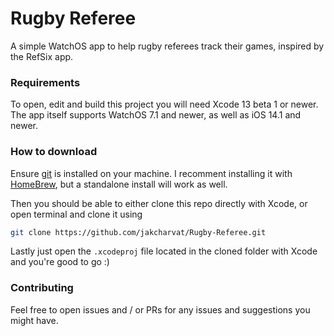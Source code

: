 # Rugby Referee


A simple WatchOS app to help rugby referees track their games, inspired by the RefSix app. 


### Requirements

To open, edit and build this project you will need Xcode 13 beta 1 or newer. The app itself supports WatchOS 7.1 and newer, as well as iOS 14.1 and newer. 


### How to download

Ensure [git](https://git-scm.com) is installed on your machine. I recomment installing it with [HomeBrew](https://brew.sh), but a standalone install will work as well.

Then you should be able to either clone this repo directly with Xcode, or open terminal and clone it using

```bash
git clone https://github.com/jakcharvat/Rugby-Referee.git
```

Lastly just open the `.xcodeproj` file located in the cloned folder with Xcode and you're good to go :)


### Contributing

Feel free to open issues and / or PRs for any issues and suggestions you might have.  
